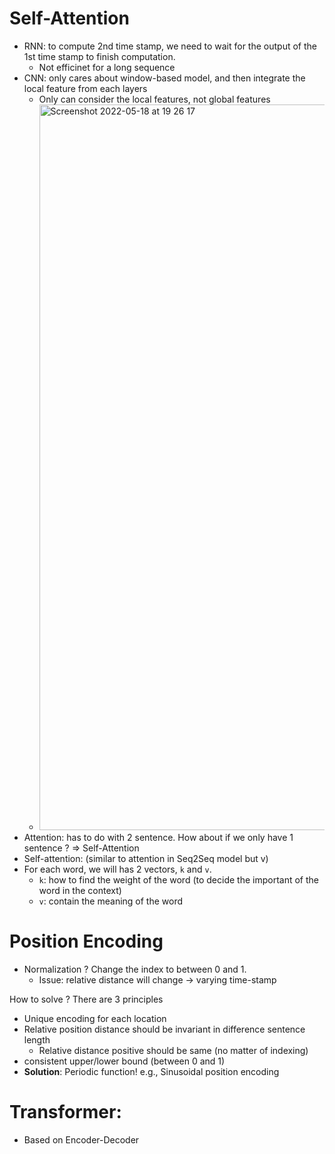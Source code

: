 
# Self-Attention
- RNN: to compute 2nd time stamp, we need to wait for the output of the 1st time stamp to finish computation.
  - Not efficinet for a long sequence
- CNN: only cares about window-based model, and then integrate the local feature from each layers
  - Only can consider the local features, not global features 
  - <img width="1161" alt="Screenshot 2022-05-18 at 19 26 17" src="https://user-images.githubusercontent.com/64508435/169028216-2433aee0-6f0b-4174-96b7-14c1e88e47b4.png">
- Attention: has to do with 2 sentence. How about if we only have 1 sentence ? => Self-Attention
- Self-attention: (similar to attention in Seq2Seq model but v)
- For each word, we will has 2 vectors, `k` and `v`.
  - `k`: how to find the weight of the word (to decide the important of the word in the context)
  - `v`: contain the meaning of the word
# Position Encoding
- Normalization ? Change the index to between 0 and 1.
  - Issue: relative distance will change -> varying time-stamp

How to solve ? There are 3 principles
- Unique encoding for each location
- Relative position distance should be invariant in difference sentence length 
  - Relative distance positive should be same (no matter of indexing)  
- consistent upper/lower bound (between 0 and 1)
- **Solution**:  Periodic function! e.g., Sinusoidal position encoding

# Transformer:
- Based on Encoder-Decoder 
